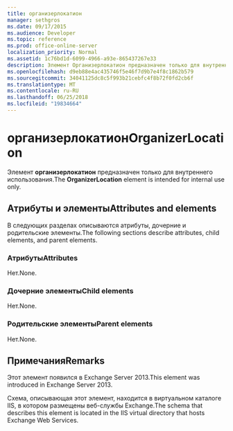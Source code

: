 ```yaml
---
title: организерлокатион
manager: sethgros
ms.date: 09/17/2015
ms.audience: Developer
ms.topic: reference
ms.prod: office-online-server
localization_priority: Normal
ms.assetid: 1c76bd1d-6099-4966-a93e-865437267e33
description: Элемент Организерлокатион предназначен только для внутреннего использования.
ms.openlocfilehash: d9eb88e4ac435746f5e46f7d9b7e4f8c1862b579
ms.sourcegitcommit: 34041125dc8c5f993b21cebfc4f8b72f0fd2cb6f
ms.translationtype: MT
ms.contentlocale: ru-RU
ms.lasthandoff: 06/25/2018
ms.locfileid: "19834664"
---
```

# <a name="organizerlocation"></a><span data-ttu-id="8b750-103">организерлокатион</span><span class="sxs-lookup"><span data-stu-id="8b750-103">OrganizerLocation</span></span>

<span data-ttu-id="8b750-104">Элемент **организерлокатион** предназначен только для внутреннего использования.</span><span class="sxs-lookup"><span data-stu-id="8b750-104">The **OrganizerLocation** element is intended for internal use only.</span></span> 

## <a name="attributes-and-elements"></a><span data-ttu-id="8b750-105">Атрибуты и элементы</span><span class="sxs-lookup"><span data-stu-id="8b750-105">Attributes and elements</span></span>

<span data-ttu-id="8b750-106">В следующих разделах описываются атрибуты, дочерние и родительские элементы.</span><span class="sxs-lookup"><span data-stu-id="8b750-106">The following sections describe attributes, child elements, and parent elements.</span></span>
  
### <a name="attributes"></a><span data-ttu-id="8b750-107">Атрибуты</span><span class="sxs-lookup"><span data-stu-id="8b750-107">Attributes</span></span>

<span data-ttu-id="8b750-108">Нет.</span><span class="sxs-lookup"><span data-stu-id="8b750-108">None.</span></span>
  
### <a name="child-elements"></a><span data-ttu-id="8b750-109">Дочерние элементы</span><span class="sxs-lookup"><span data-stu-id="8b750-109">Child elements</span></span>

<span data-ttu-id="8b750-110">Нет.</span><span class="sxs-lookup"><span data-stu-id="8b750-110">None.</span></span>
  
### <a name="parent-elements"></a><span data-ttu-id="8b750-111">Родительские элементы</span><span class="sxs-lookup"><span data-stu-id="8b750-111">Parent elements</span></span>

<span data-ttu-id="8b750-112">Нет.</span><span class="sxs-lookup"><span data-stu-id="8b750-112">None.</span></span>
  
## <a name="remarks"></a><span data-ttu-id="8b750-113">Примечания</span><span class="sxs-lookup"><span data-stu-id="8b750-113">Remarks</span></span>

<span data-ttu-id="8b750-114">Этот элемент появился в Exchange Server 2013.</span><span class="sxs-lookup"><span data-stu-id="8b750-114">This element was introduced in Exchange Server 2013.</span></span>
  
<span data-ttu-id="8b750-115">Схема, описывающая этот элемент, находится в виртуальном каталоге IIS, в котором размещены веб-службы Exchange.</span><span class="sxs-lookup"><span data-stu-id="8b750-115">The schema that describes this element is located in the IIS virtual directory that hosts Exchange Web Services.</span></span>
  

